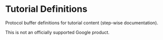 # Tutorial Definitions

Protocol buffer definitions for tutorial content (step-wise documentation).

This is not an officially supported Google product.
